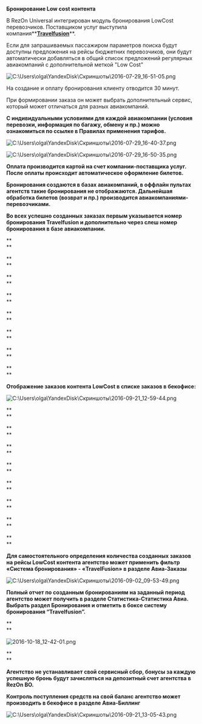 **Бронирование Low cost контента**

В RezOn Universal интегрирован модуль бронирования LowCost перевозчиков. Поставщиком услуг выступила компания**[**Travelfusion**](https://www.travelfusion.com/corporate/)**.

Если для запрашиваемых пассажиром параметров поиска будут доступны предложения на рейсы бюджетних перевозчиков, они будут автоматически добавляться в общий список предложений регулярных авиакомпаний с дополнительной меткой "Low Cost"

![](https://lh6.googleusercontent.com/AP755z_I0hQ6gLKoDYaDH1mR9dNNLzlKXLMSPieCLpWQQPBp9_Ba-twd0xzv-S5SYenSE4SgDj53MV-5nNtIy-9lNkgkcVwlM7sp9WXKU5N0iw_Ws3uIa9YeCixg0tMmtrvoMimMGogUjdGI3Q "C:\Users\olga\YandexDisk\Скриншоты\2016-07-29\_16-51-05.png")

 На создание и оплату бронирования клиенту отводится 30 минут.

При формировании заказа он может выбрать дополнительный сервис, который может отличаться для разных авиакомпаний.

**С индивидуальными условиями для каждой авиакомпании \(условия перевозки, информация по багажу, обмену и пр.\) можно ознакомиться по ссылке в Правилах применения тарифов.**

![](https://lh3.googleusercontent.com/wllcpu4z9Pb52seL-BKvuZV-hSS3WVRpM7yh9u558ry5Q7la-cdo47PQk7HLghf0alCpHQOj6twqc0MZv699k3c-Dj9iAkvIBubMw0e14XTnOy5m7W_xH3PMkfPwPXdcnlvZ7hrJhIkE9Dk4CA "C:\Users\olga\YandexDisk\Скриншоты\2016-07-29\_16-40-37.png")

![](https://lh5.googleusercontent.com/G5Pn4n0UNygSsMSWcxeR4xdFGCNowaba3q8k_CFww9b-CZD0aCEUIMCxVftqixdlUxEVMawLpe_JdIuj_O-C4Rda3AgMaIZBh1Au9oEZ52Qp1sFQmwFm8VW8FqHEtDjvykcwL1w0fFHBnRCI4A "C:\Users\olga\YandexDisk\Скриншоты\2016-07-29\_16-50-35.png")

**Оплата производится картой на счет компании-поставщика услуг. После оплаты происходит автоматическое оформление билетов.**

**Бронирования создаются в базах авиакомпаний, в оффлайн пультах агентств такие бронирования не отображаются. Дальнейшая обработка билетов \(возврат и пр.\) производится авиакомпаниями-перевозчиками.**

**Во всех успешно созданных заказах первым указывается номер бронирования Travelfusion и дополнительно через слеш номер бронирования в базе авиакомпании.**

**  
**

**  
**

**  
**

**  
**

**  
**

**  
**

**  
**

**  
**

**Отображение заказов контента LowCost в списке заказов в бекофисе:**

![](https://lh6.googleusercontent.com/0DmkuzaMDpZ6GZxAAMPF4-pgPMyQ9JMYM0sXNdUjYzwJQz6VjxztUwfNkhGImHdYcaqSeY0eBShLWYXEI7WEcY-SldHvMfLLBfMUhZcqwkxA2PV_EtUJaEcnBjvnj64V_AjHYsBXL5rttWnUUA "C:\Users\olga\YandexDisk\Скриншоты\2016-09-21\_12-59-44.png")

**  
**

**  
**

**  
**

**  
**

**  
**

**  
**

**  
**

**  
**

**Для самостоятельного определения количества созданных заказов на рейсы LowCost контента агентство может применить фильтр «Система бронирования» - «TravelFusion» в разделе Авиа-Заказы**

![](https://lh6.googleusercontent.com/RTjXS5m56RQQSM6-lTXDJ_pDJFnvfa80ppQCO6-HsuP7yAXE9uD4pbEA9SbMpFmHemO7I_f62TrRtatCEoDQSUU5TiX1M_kWG8VlVdKwcMQxvAV6mQ3eY4RrYIYg4u5Wp5qaCD93hfcHiVFVrA "C:\Users\olga\YandexDisk\Скриншоты\2016-09-02\_09-53-49.png")

**Полный отчет по созданным бронированиям на заданный период агентство может получить в разделе Статистика-Статистика Авиа. Выбрать раздел Бронирования и отметить в боксе систему бронирования “Travelfusion”.**

**  
**

![](https://lh4.googleusercontent.com/jHfPo9X4YAAomre4qNewU1ydwx6PvZ3umo6DzowjFn8SgcVwZZrI4ITpcreUYpiFZCQHmNsZMwJBQIEtOLYzwuMuLTuuZQvsLK15aUE2zDF1pvFFgYZfpl4tmb6twOHNCvawiwp1 "2016-10-18\_12-42-01.png")

**  
**

**Агентство не устанавливает свой сервисный сбор, бонусы за каждую успешную бронь будут зачисляться на депозитный счет агентства в RezOn BO.**

**Контроль поступления средств на свой баланс агентство может производить в бекофисе в разделе Авиа-Биллинг**

![](https://lh5.googleusercontent.com/4WtVGyIrGjQp7EsAMWMPRtdRgf-YDA5PBqxhmt6bwSPa55DwVBJfImpaE76zKkWG7DWK6RyicB0ZgPoSHteenYgvbhHjfJaZ06VqVwBT0UMD4flAkwjeCnb4V_0We_Ok0h5D1Wy79VZ-d_hkdw "C:\Users\olga\YandexDisk\Скриншоты\2016-09-21\_13-05-43.png")

  


